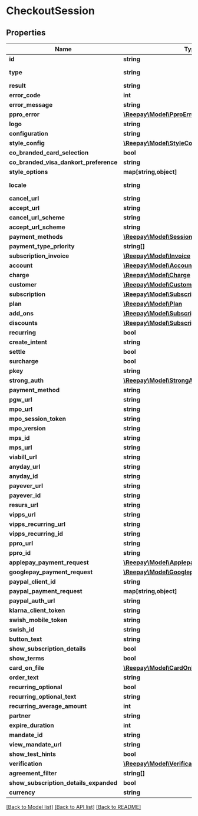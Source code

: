 # CheckoutSession

## Properties
Name | Type | Description | Notes
------------ | ------------- | ------------- | -------------
**id** | **string** | Session id | 
**type** | **string** | Session type | 
**result** | **string** |  | [optional] 
**error_code** | **int** |  | [optional] 
**error_message** | **string** |  | [optional] 
**ppro_error** | [**\Reepay\Model\PproError**](PproError.md) |  | [optional] 
**logo** | **string** |  | [optional] 
**configuration** | **string** |  | [optional] 
**style_config** | [**\Reepay\Model\StyleConfig**](StyleConfig.md) |  | [optional] 
**co_branded_card_selection** | **bool** |  | [optional] 
**co_branded_visa_dankort_preference** | **string** |  | [optional] 
**style_options** | **map[string,object]** |  | [optional] 
**locale** | **string** | Session locale | 
**cancel_url** | **string** |  | [optional] 
**accept_url** | **string** |  | [optional] 
**cancel_url_scheme** | **string** |  | [optional] 
**accept_url_scheme** | **string** |  | [optional] 
**payment_methods** | [**\Reepay\Model\SessionPaymentMethods**](SessionPaymentMethods.md) |  | [optional] 
**payment_type_priority** | **string[]** |  | [optional] 
**subscription_invoice** | [**\Reepay\Model\Invoice**](Invoice.md) |  | [optional] 
**account** | [**\Reepay\Model\Account**](Account.md) |  | [optional] 
**charge** | [**\Reepay\Model\Charge**](Charge.md) |  | [optional] 
**customer** | [**\Reepay\Model\Customer**](Customer.md) |  | [optional] 
**subscription** | [**\Reepay\Model\Subscription**](Subscription.md) |  | [optional] 
**plan** | [**\Reepay\Model\Plan**](Plan.md) |  | [optional] 
**add_ons** | [**\Reepay\Model\SubscriptionAddOn[]**](SubscriptionAddOn.md) |  | [optional] 
**discounts** | [**\Reepay\Model\SubscriptionDiscount[]**](SubscriptionDiscount.md) |  | [optional] 
**recurring** | **bool** |  | [optional] 
**create_intent** | **string** |  | [optional] 
**settle** | **bool** |  | [optional] 
**surcharge** | **bool** |  | [optional] 
**pkey** | **string** |  | [optional] 
**strong_auth** | [**\Reepay\Model\StrongAuth**](StrongAuth.md) |  | [optional] 
**payment_method** | **string** |  | [optional] 
**pgw_url** | **string** |  | [optional] 
**mpo_url** | **string** |  | [optional] 
**mpo_session_token** | **string** |  | [optional] 
**mpo_version** | **string** |  | [optional] 
**mps_id** | **string** |  | [optional] 
**mps_url** | **string** |  | [optional] 
**viabill_url** | **string** |  | [optional] 
**anyday_url** | **string** |  | [optional] 
**anyday_id** | **string** |  | [optional] 
**payever_url** | **string** |  | [optional] 
**payever_id** | **string** |  | [optional] 
**resurs_url** | **string** |  | [optional] 
**vipps_url** | **string** |  | [optional] 
**vipps_recurring_url** | **string** |  | [optional] 
**vipps_recurring_id** | **string** |  | [optional] 
**ppro_url** | **string** |  | [optional] 
**ppro_id** | **string** |  | [optional] 
**applepay_payment_request** | [**\Reepay\Model\ApplepayPaymentRequestDto**](ApplepayPaymentRequestDto.md) |  | [optional] 
**googlepay_payment_request** | [**\Reepay\Model\GooglepayPaymentRequestDto**](GooglepayPaymentRequestDto.md) |  | [optional] 
**paypal_client_id** | **string** |  | [optional] 
**paypal_payment_request** | **map[string,object]** |  | [optional] 
**paypal_auth_url** | **string** |  | [optional] 
**klarna_client_token** | **string** |  | [optional] 
**swish_mobile_token** | **string** |  | [optional] 
**swish_id** | **string** |  | [optional] 
**button_text** | **string** |  | [optional] 
**show_subscription_details** | **bool** |  | [optional] 
**show_terms** | **bool** |  | [optional] 
**card_on_file** | [**\Reepay\Model\CardOnFile**](CardOnFile.md) |  | [optional] 
**order_text** | **string** |  | [optional] 
**recurring_optional** | **bool** |  | [optional] 
**recurring_optional_text** | **string** |  | [optional] 
**recurring_average_amount** | **int** |  | [optional] 
**partner** | **string** |  | [optional] 
**expire_duration** | **int** |  | [optional] 
**mandate_id** | **string** |  | [optional] 
**view_mandate_url** | **string** |  | [optional] 
**show_test_hints** | **bool** |  | [optional] 
**verification** | [**\Reepay\Model\Verification**](Verification.md) |  | [optional] 
**agreement_filter** | **string[]** |  | [optional] 
**show_subscription_details_expanded** | **bool** |  | [optional] 
**currency** | **string** |  | [optional] 

[[Back to Model list]](../../README.md#documentation-for-models) [[Back to API list]](../../README.md#documentation-for-api-endpoints) [[Back to README]](../../README.md)


